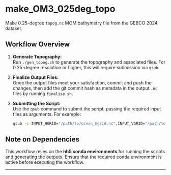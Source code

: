 # make_OM3_025deg_topo

Make 0.25-degree `topog.nc` MOM bathymetry file from the GEBCO 2024 dataset.

## Workflow Overview

1. **Generate Topography:**  
   Run `./gen_topog.sh` to generate the topography and associated files. For 0.25-degree resolution or higher, this will require submission via `qsub`.

2. **Finalize Output Files:**  
   Once the output files meet your satisfaction, commit and push the changes, then add the git commit hash as metadata in the output `.nc` files by running `finalise.sh`.

3. **Submitting the Script:**  
   Use the `qsub` command to submit the script, passing the required input files as arguments. For example:  
   ```bash
   qsub -v INPUT_HGRID="/path/to/ocean_hgrid.nc",INPUT_VGRID="/path/to/ocean_vgrid.nc",INPUT_GBCO="/path/to/GEBCO_2024.nc" gen_topo.sh
   ```

## Note on Dependencies  

This workflow relies on the **hh5 conda environments** for running the scripts and generating the outputs. Ensure that the required conda environment is active before executing the workflow.

--- 